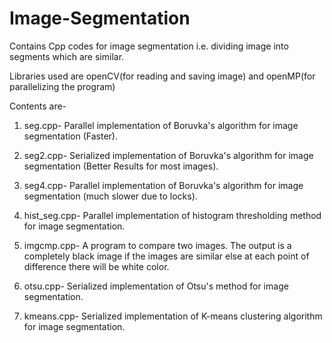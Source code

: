 # Image-Segmentation

Contains Cpp codes for image segmentation i.e. dividing image into segments which are similar.

Libraries used are openCV(for reading and saving image) and openMP(for parallelizing the program)

Contents are-

1. seg.cpp- Parallel implementation of Boruvka's algorithm for image segmentation (Faster).

2. seg2.cpp- Serialized implementation of Boruvka's algorithm for image segmentation (Better Results for most images).

3. seg4.cpp- Parallel implementation of Boruvka's algorithm for image segmentation (much slower due to locks).

4. hist_seg.cpp- Parallel implementation of histogram thresholding method for image segmentation.

5. imgcmp.cpp- A program to compare two images. The output is a completely black image if the images are similar else at each point of difference there will be white color.

6. otsu.cpp- Serialized implementation of Otsu's method for image segmentation.

7. kmeans.cpp- Serialized implementation of K-means clustering algorithm for image segmentation.

